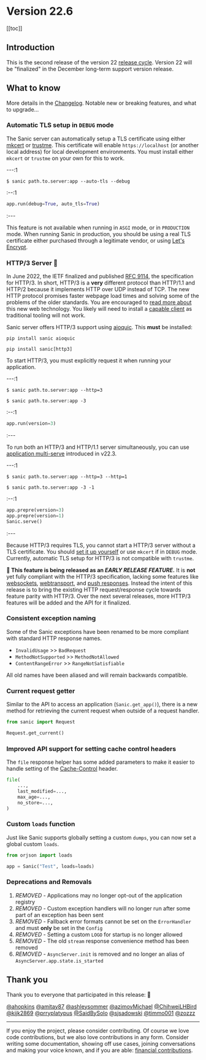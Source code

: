 # Version 22.6

[[toc]]

## Introduction

This is the second release of the version 22 [release cycle](../../org/policies.md#release-schedule). Version 22 will be "finalized" in the December long-term support version release. 

## What to know

More details in the [Changelog](https://sanic.readthedocs.io/en/stable/sanic/changelog.html). Notable new or breaking features, and what to upgrade...


### Automatic TLS setup in `DEBUG` mode

The Sanic server can automatically setup a TLS certificate using either [mkcert](https://github.com/FiloSottile/mkcert) or [trustme](https://github.com/python-trio/trustme). This certificate will enable `https://localhost` (or another local address) for local development environments. You must install either `mkcert` or `trustme` on your own for this to work.

---:1
```
$ sanic path.to.server:app --auto-tls --debug
```
:--:1

```python
app.run(debug=True, auto_tls=True)
```
:---

This feature is not available when running in `ASGI` mode, or in `PRODUCTION` mode. When running Sanic in production, you should be using a real TLS certificate either purchased through a legitimate vendor, or using [Let's Encrypt](https://letsencrypt.org/).


### HTTP/3 Server :rocket:

In June 2022, the IETF finalized and published [RFC 9114](https://www.rfc-editor.org/rfc/rfc9114.html), the specification for HTTP/3. In short, HTTP/3 is a **very** different protocol than HTTP/1.1 and HTTP/2 because it implements HTTP over UDP instead of TCP. The new HTTP protocol promises faster webpage load times and solving some of the problems of the older standards. You are encouraged to [read more about](https://http3-explained.haxx.se/) this new web technology. You likely will need to install a [capable client](https://curl.se/docs/http3.html) as traditional tooling will not work.

Sanic server offers HTTP/3 support using [aioquic](https://github.com/aiortc/aioquic). This **must** be installed:

```
pip install sanic aioquic
```

```
pip install sanic[http3]
```

To start HTTP/3, you must explicitly request it when running your application.

---:1
```
$ sanic path.to.server:app --http=3
```

```
$ sanic path.to.server:app -3
```
:--:1

```python
app.run(version=3)
```
:---

To run both an HTTP/3 and HTTP/1.1 server simultaneously, you can use [application multi-serve](http://localhost:8080/en/guide/release-notes/v22.3.html#application-multi-serve) introduced in v22.3.


---:1
```
$ sanic path.to.server:app --http=3 --http=1
```

```
$ sanic path.to.server:app -3 -1
```
:--:1

```python
app.prepre(version=3)
app.prepre(version=1)
Sanic.serve()
```
:---

Because HTTP/3 requires TLS, you cannot start a HTTP/3 server without a TLS certificate. You should [set it up yourself](http://localhost:8080/en/guide/how-to/tls.html) or use `mkcert` if in `DEBUG` mode. Currently, automatic TLS setup for HTTP/3 is not compatible with `trustme`.

**:baby: This feature is being released as an *EARLY RELEASE FEATURE*.** It is **not** yet fully compliant with the HTTP/3 specification, lacking some features like [websockets](https://websockets.spec.whatwg.org/), [webtransport](https://w3c.github.io/webtransport/), and [push responses](https://http3-explained.haxx.se/en/h3/h3-push). Instead the intent of this release is to bring the existing HTTP request/response cycle towards feature parity with HTTP/3. Over the next several releases, more HTTP/3 features will be added and the API for it finalized.

### Consistent exception naming

Some of the Sanic exceptions have been renamed to be more compliant with standard HTTP response names.

- `InvalidUsage` >> `BadRequest`
- `MethodNotSupported` >> `MethodNotAllowed`
- `ContentRangeError` >> `RangeNotSatisfiable`

All old names have been aliased and will remain backwards compatible.

### Current request getter

Similar to the API to access an application (`Sanic.get_app()`), there is a new method for retrieving the current request when outside of a request handler.

```python
from sanic import Request

Request.get_current()
```

### Improved API support for setting cache control headers

The `file` response helper has some added parameters to make it easier to handle setting of the [Cache-Control](https://developer.mozilla.org/en-US/docs/Web/HTTP/Headers/Cache-Control) header.

```python
file(
    ...,
    last_modified=...,
    max_age=...,
    no_store=...,
)
```


### Custom `loads` function

Just like Sanic supports globally setting a custom `dumps`, you can now set a global custom `loads`.

```python
from orjson import loads

app = Sanic("Test", loads=loads)
```


### Deprecations and Removals

1. *REMOVED* - Applications may no longer opt-out of the application registry
1. *REMOVED* - Custom exception handlers will no longer run after some part of an exception has been sent
1. *REMOVED* - Fallback error formats cannot be set on the `ErrorHandler` and must **only** be set in the `Config`
1. *REMOVED* - Setting a custom `LOGO` for startup is no longer allowed
1. *REMOVED* - The old `stream` response convenience method has been removed
1. *REMOVED* - `AsyncServer.init` is removed and no longer an alias of `AsyncServer.app.state.is_started`



## Thank you

Thank you to everyone that participated in this release: :clap:

[@ahopkins](https://github.com/ahopkins)
[@amitay87](https://github.com/amitay87 )
[@ashleysommer](https://github.com/ashleysommer)
[@azimovMichael](https://github.com/azimovMichael)
[@ChihweiLHBird](https://github.com/ChihweiLHBird)
[@kijk2869](https://github.com/kijk2869)
[@prryplatypus](https://github.com/prryplatypus)
[@SaidBySolo](https://github.com/SaidBySolo)
[@sjsadowski](https://github.com/sjsadowski)
[@timmo001](https://github.com/timmo001)
[@zozzz](https://github.com/zozzz)


---

If you enjoy the project, please consider contributing. Of course we love code contributions, but we also love contributions in any form. Consider writing some documentation, showing off use cases, joining conversations and making your voice known, and if you are able: [financial contributions](https://opencollective.com/sanic-org/).
